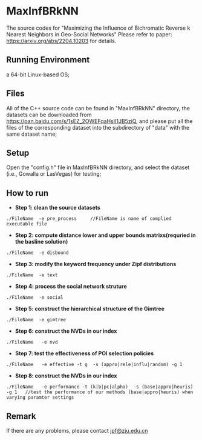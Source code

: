 # MaxInfBRkNN
The source codes for "Maximizing the Influence of Bichromatic Reverse k Nearest Neighbors in Geo-Social Networks" 
Please refer to paper: https://arxiv.org/abs/2204.10203 for details.

## Running Environment
a 64-bit Linux-based OS;

## Files 
All of the C++ source code can be found in "MaxInfBRkNN" directory, the datasets can be downloaded from https://pan.baidu.com/s/1sEZ_2OWEFqaHsII1JB5ziQ, and please put all the files of the corresponding dataset into the subdirectory of "data" with the same dataset name;

## Setup
Open the "config.h" file in MaxInfBRkNN directory, and select the dataset (i.e., Gowalla or LasVegas) for testing;

## How to run 
- **Step 1: clean the source datasets**      
```shell
./FileName  -e pre_process     //FileName is name of complied executable file
```
- **Step 2: compute distance lower and upper bounds matrixs(requried in the basline solution)** 
```shell     
./FileName  -e disbound       
```
- **Step 3: modify the keyword frequency under Zipf distributions**
```shell      
./FileName  -e text           
```
- **Step 4: process the social network struture**      
```shell 
./FileName  -e social          
``` 
- **Step 5: construct the hierarchical structure of the Gimtree**      
```shell 
./FileName  -e gimtree         
``` 
- **Step 6: construct the NVDs in our index**   
```shell 
./FileName   -e nvd         
```

- **Step 7: test the effectiveness of POI selection policies**   
```shell 
./FileName   -e effective -t g  -s (appro|rele|influ|random) -g 1      
```
- **Step 8: construct the NVDs in our index**   
```shell 
./FileName   -e performance -t (k|b|pc|alpha)  -s (base|appro|heuris) -g 1   //test the performance of our methods (base|appro|heuris) when varying paramter settings   
```

## Remark
If there are any problems, please contact jpf@zju.edu.cn
